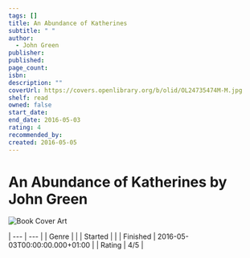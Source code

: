```yaml
---
tags: []
title: An Abundance of Katherines
subtitle: " "
author:
  - John Green
publisher: 
published: 
page_count: 
isbn: 
description: ""
coverUrl: https://covers.openlibrary.org/b/olid/OL24735474M-M.jpg
shelf: read
owned: false
start_date: 
end_date: 2016-05-03
rating: 4
recommended_by: 
created: 2016-05-05
---
```


# An Abundance of Katherines by John Green

![Book Cover Art](https://covers.openlibrary.org/b/olid/OL24735474M-M.jpg)


| --- | --- |
| Genre |  |
| Started |  |
| Finished | 2016-05-03T00:00:00.000+01:00 |
| Rating | 4/5 |


